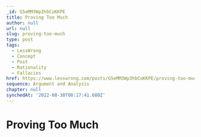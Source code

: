 ```yaml
---
_id: G5eMM3Wp3hbCuKKPE
title: Proving Too Much
author: null
url: null
slug: proving-too-much
type: post
tags:
  - LessWrong
  - Concept
  - Post
  - Rationality
  - Fallacies
href: https://www.lesswrong.com/posts/G5eMM3Wp3hbCuKKPE/proving-too-much
sequence: Argument and Analysis
chapter: null
synchedAt: '2022-08-30T08:17:41.680Z'
---
```

# Proving Too Much

